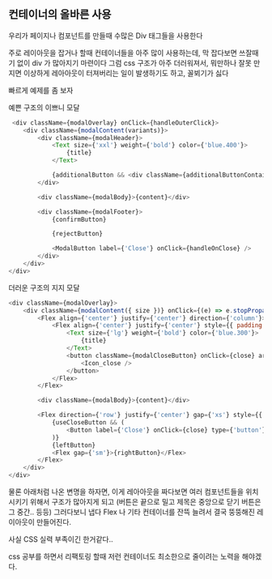## 컨테이너의 올바른 사용 

우리가 페이지나 컴포넌트를 만들때 수많은 Div 태그들을 사용한다

주로 레이아웃을 잡거나 할때 컨테이너들을 아주 많이 사용하는데, 
막 잡다보면 쓰잘때기 없이 div 가 많아지기 마련이다
그럼 css 구조가 아주 더러워져서, 뭐만하나 잘못 만지면 이상하게 레아아웃이 터져버리는 일이 발생하기도 하고,
꼴뵈기가 싫다 

빠르게 예제를 좀 보자

예쁜 구조의 이쁘니 모달 

````javascript
 <div className={modalOverlay} onClick={handleOuterClick}>
    <div className={modalContent(variants)}>
        <div className={modalHeader}>
            <Text size={'xxl'} weight={'bold'} color={'blue.400'}>
                {title}
            </Text>

            {additionalButton && <div className={additionalButtonContainer}>{additionalButton}</div>}
        </div>

        <div className={modalBody}>{content}</div>

        <div className={modalFooter}>
            {confirmButton}

            {rejectButton}

            <ModalButton label={'Close'} onClick={handleOnClose} />
        </div>
    </div>
</div>

````


더러운 구조의 지지 모달 

````javascript
<div className={modalOverlay}>
    <div className={modalContent({ size })} onClick={(e) => e.stopPropagation()}>
        <Flex align={'center'} justify={'center'} direction={'column'}>
            <Flex align={'center'} justify={'center'} style={{ padding: '16px', width: '100%' }}>
                <Text size={'lg'} weight={'bold'} color={'blue.300'}>
                    {title}
                </Text>
                <button className={modalCloseButton} onClick={close} aria-label={'Close'}>
                    <Icon_close />
                </button>
            </Flex>
        </Flex>

        <div className={modalBody}>{content}</div>

        <Flex direction={'row'} justify={'center'} gap={'xs'} style={{ padding: '16px' }}>
            {useCloseButton && (
                <Button label={'Close'} onClick={close} type={'button'} style={{ padding: '10px 24px' }} />
            )}
            {leftButton}
            <Flex gap={'sm'}>{rightButton}</Flex>
        </Flex>
    </div>
</div>

````

물론 아래처럼 나온 변명을 하자면, 
이게 레아아웃을 짜다보면 여러 컴포넌트들을 위치 시키기 위해서 구조가 많아지게 되고 (버튼은 끝으로 밀고 제목은 중앙으로 닫기 버튼은 그 중간.. 등등)
그러다보니 냅다 Flex 나 기타 컨테이너를 잔뜩 늘려서 결국 뚱뚱해진 레이아웃이 만들어진다. 

사실 CSS 실력 부족이긴 한거같다..

css 공부를 하면서 리팩토링 할때 저런 컨테이너도 최소한으로 줄이려는 노력을 해야겠다. 